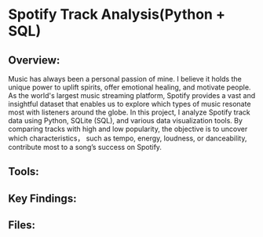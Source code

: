 # Spotify Track Analysis(Python + SQL)

## Overview:
Music has always been a personal passion of mine. I believe it holds the unique power to uplift spirits, offer emotional healing, and motivate people. As the world's largest music streaming platform, Spotify provides a vast and insightful dataset that enables us to explore which types of music resonate most with listeners around the globe. In this project, I analyze Spotify track data using Python, SQLite (SQL), and various data visualization tools. By comparing tracks with high and low popularity, the objective is to uncover which characteristics， such as tempo, energy, loudness, or danceability, contribute most to a song’s success on Spotify.

## Tools:

## Key Findings:

## Files:
